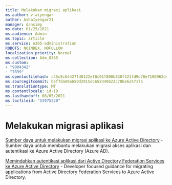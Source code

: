 ```yaml
---
title: Melakukan migrasi aplikasi
ms.author: v-aiyengar
author: AshaIyengar21
manager: dansimp
ms.date: 01/25/2021
ms.audience: Admin
ms.topic: article
ms.service: o365-administration
ROBOTS: NOINDEX, NOFOLLOW
localization_priority: Normal
ms.collection: Adm_O365
ms.custom:
- "9004342"
- "7839"
ms.openlocfilehash: c45c8c64427fd0122ef8c91f800b830f421fd9d78e7108962d4053700a3da519
ms.sourcegitcommit: b5f7da89a650d2915dc652449623c78be6247175
ms.translationtype: MT
ms.contentlocale: id-ID
ms.lasthandoff: 08/05/2021
ms.locfileid: "53975320"
---
```

# <a name="migrating-applications"></a>Melakukan migrasi aplikasi

[Sumber daya untuk melakukan migrasi aplikasi ke Azure Active Directory](https://docs.microsoft.com/azure/active-directory/manage-apps/migration-resources) - Sumber daya untuk membantu melakukan migrasi akses aplikasi dan autentikasi ke Azure Active Directory (Azure AD).

[Memindahkan autentikasi aplikasi dari Active Directory Federation Services ke Azure Active Directory](https://docs.microsoft.com/azure/active-directory/manage-apps/migrate-adfs-apps-to-azure) - Developer focused guidance for migrating applications from Active Directory Federation Services to Azure Active Directory.